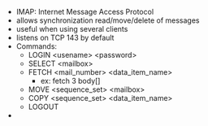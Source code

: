 - IMAP: Internet Message Access Protocol
- allows synchronization read/move/delete of messages
- useful when using several clients
- listens on TCP 143 by default
- Commands:
	- LOGIN \<usename> \<password>
	- SELECT \<mailbox>
	- FETCH <mail_number> <data_item_name> 
		- ex: fetch 3 body\[]
	- MOVE <sequence_set> \<mailbox>
	- COPY <sequence_set> <data_item_name>
	- LOGOUT
- 